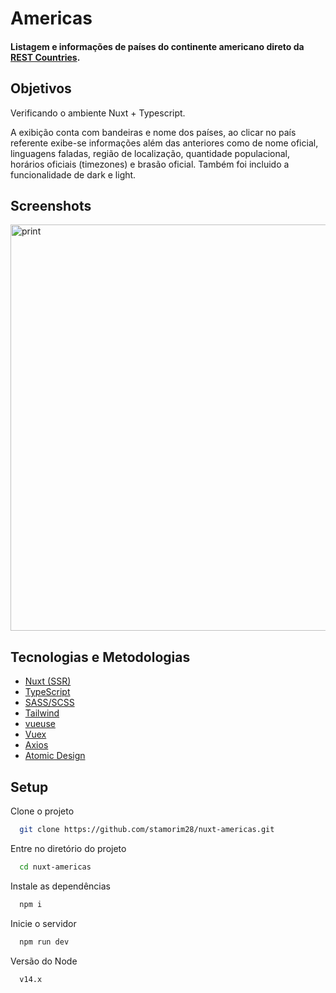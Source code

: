 
# Americas

#### Listagem e informações de países do continente americano direto da [REST Countries](https://restcountries.com/).


## Objetivos

Verificando o ambiente Nuxt + Typescript.

A exibição conta com bandeiras e nome dos países, ao clicar no país referente exibe-se informações além das anteriores como de nome oficial, linguagens faladas, região de localização, quantidade populacional, horários oficiais (timezones) e brasão oficial. Também foi incluido a funcionalidade de dark e light.


## Screenshots

<img width="650" src="https://raw.githubusercontent.com/stamorim28/nuxt-americas/master/pictures/print_1.png" alt="print"/>


## Tecnologias e Metodologias

- [Nuxt (SSR)](https://nuxtjs.org/)
- [TypeScript](https://www.typescriptlang.org/)
- [SASS/SCSS](https://sass-lang.com/)
- [Tailwind](https://tailwindcss.com/)
- [vueuse](https://vueuse.org/)
- [Vuex](https://vuex.vuejs.org/)
- [Axios](https://axios-http.com/ptbr/)
- [Atomic Design](https://atomicdesign.bradfrost.com/chapter-2/)


## Setup

Clone o projeto

```bash
  git clone https://github.com/stamorim28/nuxt-americas.git
```

Entre no diretório do projeto

```bash
  cd nuxt-americas
```

Instale as dependências

```bash
  npm i
```

Inicie o servidor

```bash
  npm run dev
```

Versão do Node

```bash
  v14.x
```

